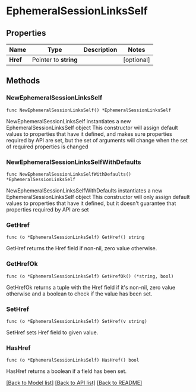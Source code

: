 # EphemeralSessionLinksSelf

## Properties

Name | Type | Description | Notes
------------ | ------------- | ------------- | -------------
**Href** | Pointer to **string** |  | [optional] 

## Methods

### NewEphemeralSessionLinksSelf

`func NewEphemeralSessionLinksSelf() *EphemeralSessionLinksSelf`

NewEphemeralSessionLinksSelf instantiates a new EphemeralSessionLinksSelf object
This constructor will assign default values to properties that have it defined,
and makes sure properties required by API are set, but the set of arguments
will change when the set of required properties is changed

### NewEphemeralSessionLinksSelfWithDefaults

`func NewEphemeralSessionLinksSelfWithDefaults() *EphemeralSessionLinksSelf`

NewEphemeralSessionLinksSelfWithDefaults instantiates a new EphemeralSessionLinksSelf object
This constructor will only assign default values to properties that have it defined,
but it doesn't guarantee that properties required by API are set

### GetHref

`func (o *EphemeralSessionLinksSelf) GetHref() string`

GetHref returns the Href field if non-nil, zero value otherwise.

### GetHrefOk

`func (o *EphemeralSessionLinksSelf) GetHrefOk() (*string, bool)`

GetHrefOk returns a tuple with the Href field if it's non-nil, zero value otherwise
and a boolean to check if the value has been set.

### SetHref

`func (o *EphemeralSessionLinksSelf) SetHref(v string)`

SetHref sets Href field to given value.

### HasHref

`func (o *EphemeralSessionLinksSelf) HasHref() bool`

HasHref returns a boolean if a field has been set.


[[Back to Model list]](../README.md#documentation-for-models) [[Back to API list]](../README.md#documentation-for-api-endpoints) [[Back to README]](../README.md)


